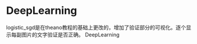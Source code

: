DeepLearning
============
logistic_sgd是在theano教程的基础上更改的，增加了验证部分的可视化。逐个显示每副图片的文字验证是否正确。
DeepLearning
